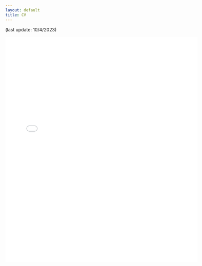 ```yaml
---
layout: default
title: CV
---
```


(last update: 10/4/2023)

<!--<style>
.pdfobject-container {    
	width: 600px;
   height: 700px;
}
</style>

<div id="cv"></div>
<script src="/script/pdfobject.js"></script>
<script>PDFObject.embed("/CV/CV.pdf#toolbar=0&navpanes=0", "#cv");</script>-->

<embed src="/CV/CV.pdf#toolbar=0&navpanes=0" type="application/pdf" width="600px" height="700px">